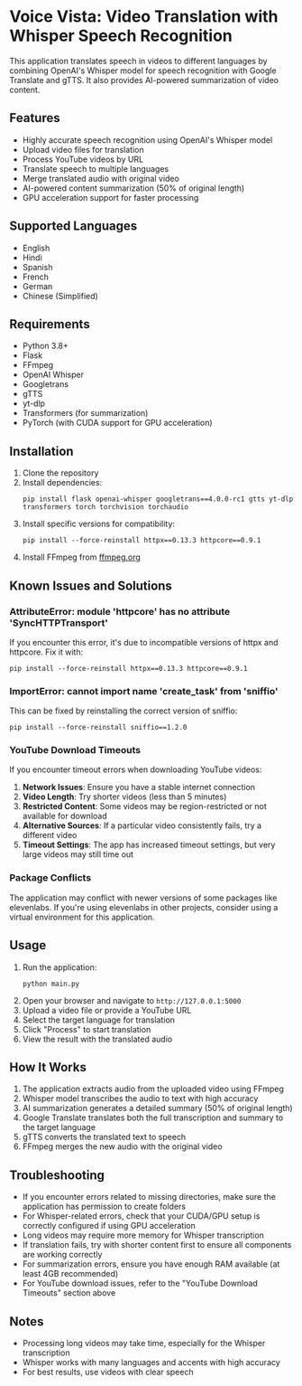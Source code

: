 # Voice Vista: Video Translation with Whisper Speech Recognition

This application translates speech in videos to different languages by combining OpenAI's Whisper model for speech recognition with Google Translate and gTTS. It also provides AI-powered summarization of video content.

## Features

- Highly accurate speech recognition using OpenAI's Whisper model
- Upload video files for translation
- Process YouTube videos by URL
- Translate speech to multiple languages
- Merge translated audio with original video
- AI-powered content summarization (50% of original length)
- GPU acceleration support for faster processing

## Supported Languages

- English
- Hindi
- Spanish
- French
- German
- Chinese (Simplified)

## Requirements

- Python 3.8+
- Flask
- FFmpeg
- OpenAI Whisper
- Googletrans
- gTTS
- yt-dlp
- Transformers (for summarization)
- PyTorch (with CUDA support for GPU acceleration)

## Installation

1. Clone the repository
2. Install dependencies:
   ```
   pip install flask openai-whisper googletrans==4.0.0-rc1 gtts yt-dlp transformers torch torchvision torchaudio
   ```
3. Install specific versions for compatibility:
   ```
   pip install --force-reinstall httpx==0.13.3 httpcore==0.9.1
   ```
4. Install FFmpeg from [ffmpeg.org](https://ffmpeg.org/download.html)

## Known Issues and Solutions

### AttributeError: module 'httpcore' has no attribute 'SyncHTTPTransport'

If you encounter this error, it's due to incompatible versions of httpx and httpcore. Fix it with:
```
pip install --force-reinstall httpx==0.13.3 httpcore==0.9.1
```

### ImportError: cannot import name 'create_task' from 'sniffio'

This can be fixed by reinstalling the correct version of sniffio:
```
pip install --force-reinstall sniffio==1.2.0
```

### YouTube Download Timeouts

If you encounter timeout errors when downloading YouTube videos:

1. **Network Issues**: Ensure you have a stable internet connection
2. **Video Length**: Try shorter videos (less than 5 minutes)
3. **Restricted Content**: Some videos may be region-restricted or not available for download
4. **Alternative Sources**: If a particular video consistently fails, try a different video
5. **Timeout Settings**: The app has increased timeout settings, but very large videos may still time out

### Package Conflicts

The application may conflict with newer versions of some packages like elevenlabs. If you're using elevenlabs in other projects, consider using a virtual environment for this application.

## Usage

1. Run the application:
   ```
   python main.py
   ```
2. Open your browser and navigate to `http://127.0.0.1:5000`
3. Upload a video file or provide a YouTube URL
4. Select the target language for translation
5. Click "Process" to start translation
6. View the result with the translated audio

## How It Works

1. The application extracts audio from the uploaded video using FFmpeg
2. Whisper model transcribes the audio to text with high accuracy
3. AI summarization generates a detailed summary (50% of original length)
4. Google Translate translates both the full transcription and summary to the target language
5. gTTS converts the translated text to speech
6. FFmpeg merges the new audio with the original video

## Troubleshooting

- If you encounter errors related to missing directories, make sure the application has permission to create folders
- For Whisper-related errors, check that your CUDA/GPU setup is correctly configured if using GPU acceleration
- Long videos may require more memory for Whisper transcription
- If translation fails, try with shorter content first to ensure all components are working correctly
- For summarization errors, ensure you have enough RAM available (at least 4GB recommended)
- For YouTube download issues, refer to the "YouTube Download Timeouts" section above

## Notes

- Processing long videos may take time, especially for the Whisper transcription
- Whisper works with many languages and accents with high accuracy
- For best results, use videos with clear speech 